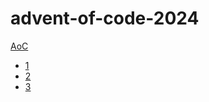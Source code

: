 # advent-of-code-2024

[AoC](https://adventofcode.com/2024)

- [1](https://adventofcode.com/2024/day/1)
- [2](https://adventofcode.com/2024/day/2)
- [3](https://adventofcode.com/2024/day/3)
